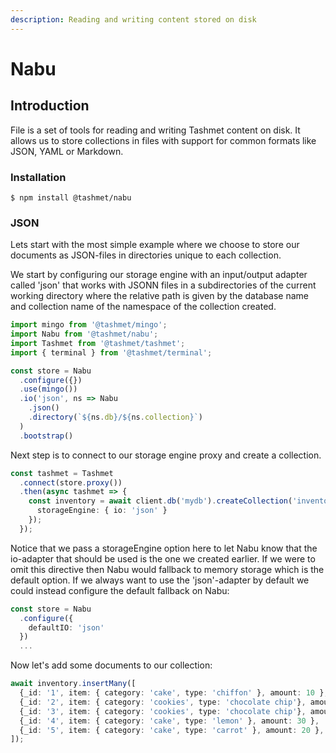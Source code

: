 ```yaml
---
description: Reading and writing content stored on disk
---
```


# Nabu

## Introduction

File is a set of tools for reading and writing Tashmet content on disk. It allows us to store collections in files with support for common formats like JSON, YAML or Markdown.

### Installation

```
$ npm install @tashmet/nabu
```

### JSON

Lets start with the most simple example where we choose to store our documents as JSON-files in directories unique to each collection.

We start by configuring our storage engine with an input/output adapter called 'json' that works with JSONN files in a subdirectories of the current working directory where the relative path is given by the database name and collection name of the namespace of the collection created.

```typescript
import mingo from '@tashmet/mingo';
import Nabu from '@tashmet/nabu';
import Tashmet from '@tashmet/tashmet';
import { terminal } from '@tashmet/terminal';

const store = Nabu
  .configure({})
  .use(mingo())
  .io('json', ns => Nabu
    .json()
    .directory(`${ns.db}/${ns.collection}`)
  )
  .bootstrap()  
```

Next step is to connect to our storage engine proxy and create a collection.

```typescript
const tashmet = Tashmet
  .connect(store.proxy())
  .then(async tashmet => {
    const inventory = await client.db('mydb').createCollection('inventory', {
      storageEngine: { io: 'json' }
    });
  });
```

Notice that we pass a storageEngine option here to let Nabu know that the io-adapter that should be used is the one we created earlier. If we were to omit this directive then Nabu would fallback to memory storage which is the default option. If we always want to use the 'json'-adapter by default we could instead configure the default fallback on Nabu:

```typescript
const store = Nabu
  .configure({
    defaultIO: 'json'
  })
  ...
```

Now let's add some documents to our collection:

```typescript
await inventory.insertMany([
  {_id: '1', item: { category: 'cake', type: 'chiffon' }, amount: 10 },
  {_id: '2', item: { category: 'cookies', type: 'chocolate chip'}, amount: 50 },
  {_id: '3', item: { category: 'cookies', type: 'chocolate chip'}, amount: 15 },
  {_id: '4', item: { category: 'cake', type: 'lemon' }, amount: 30 },
  {_id: '5', item: { category: 'cake', type: 'carrot' }, amount: 20 },
]);
```

